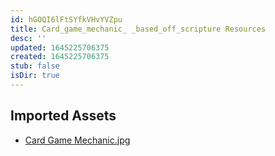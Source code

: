 ```yaml
---
id: hGOQI6lFtSYfkVHvYVZpu
title: Card_game_mechanic_ _based_off_scripture Resources
desc: ''
updated: 1645225706375
created: 1645225706375
stub: false
isDir: true
---
```

## Imported Assets
- [Card Game Mechanic.jpg](/assets/card-game-mechanic.jpg)

